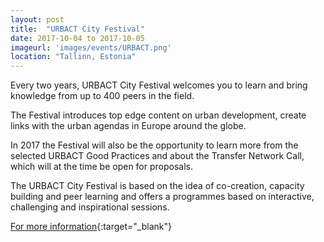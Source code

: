 ```yaml
---
layout: post
title:  "URBACT City Festival"
date: 2017-10-04 to 2017-10-05
imageurl: 'images/events/URBACT.png'
location: "Tallinn, Estonia"
---
```

Every two years, URBACT City Festival welcomes you to learn and bring knowledge from up to 400 peers in the field. 

The Festival introduces top edge content on urban development, create links with the urban agendas in Europe around the globe.
 
In 2017 the Festival will also be the opportunity to learn more from the selected URBACT Good Practices and about the Transfer Network Call, which will at the time be open for proposals. 
 
The URBACT City Festival is based on the idea of co-creation, capacity building and peer learning and offers a programmes based on interactive, challenging and inspirational sessions.

[For more information](http://urbact.eu/urbact-city-festival-tallinn-4-5-october-2017){:target="_blank"}
